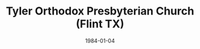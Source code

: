 ---
date: &id001 1984-01-04
end_date: null
location:
  address: 4554 FM 2813
  city: Flint
  state: TX
minister:
- end: null
  name: John Johnson
  start: 1984-01-04
  type: Pastor
- end: null
  name: Bradford Mercer
  start: 1998-01-01
  type: Associate Pastor
- end: 2012-01-01
  name: Mark Wheat
  start: 2007-01-01
  type: Associate Pastor
ministers:
- John Johnson
- Bradford Mercer
- Mark Wheat
name: Tyler Orthodox Presbyterian Church
names:
- end: null
  name: Tyler Orthodox Presbyterian Church
  start: 1984-01-04
origination_date: *id001
raw_data: "TX\tTyler\nTyler Orthodox Presbyterian Church  (January 4, 1984- )\n4554\
  \ FM 2813, Flint\nPastor: John Johnson, 1984-\nAssoc. Pastors: Bradford Mercer,\
  \ 1998\nMark Wheat, 2007-12\n"
received_from: null
states:
- TX
status:
  active: true
  end_date: null
  reason: null
  received_from: null
  withdrawal_to: null
title: Tyler Orthodox Presbyterian Church (Flint TX)
year_established:
- 1984

---